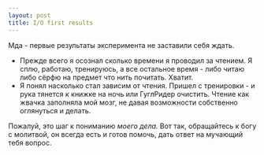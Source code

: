 ```yaml
--- 
layout: post
title: I/O first results
---
```

Мда - первые результаты эксперимента не заставили себя ждать.
<ul>
	<li>Прежде всего я осознал сколько времени я проводил за чтением. Я сплю, работаю, тренируюсь, а все остальное время - либо читаю либо сёрфю на предмет что нить почитать. Хватит.</li>
	<li>Я понял насколько стал зависим от чтения. Пришел с тренировки - и рука тянется к книжке на ночь или ГуглРидер  очистить. Чтение как жвачка заполняла мой мозг, не давая возможности собственно оглянуться и делать.</li>
</ul>
Пожалуй, это шаг к пониманию <em>моего дела.</em> Вот так, обращайтесь к богу с молитвой, он всегда есть и готов помочь, дать ответ на мучающий тебя вопрос.
